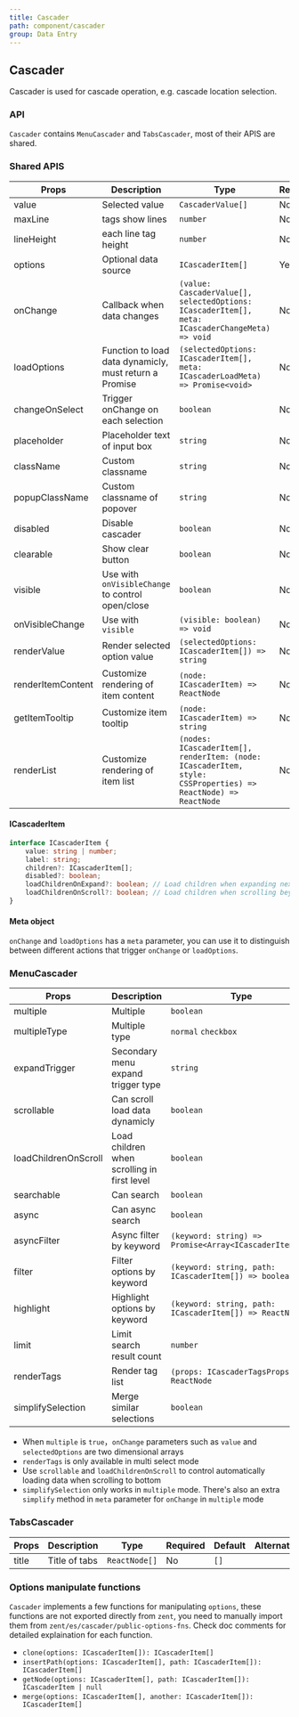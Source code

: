 ```yaml
---
title: Cascader
path: component/cascader
group: Data Entry
---
```


## Cascader

Cascader is used for cascade operation, e.g. cascade location selection.

### API

`Cascader` contains `MenuCascader` and `TabsCascader`, most of their APIS are shared.

### Shared APIS

| Props             | Description                                            | Type                                                                                                          | Required | Default         | Alternatives |
| ----------------- | ------------------------------------------------------ | ------------------------------------------------------------------------------------------------------------- | -------- | --------------- | ------------ |
| value             | Selected value                                         | `CascaderValue[]`                                                                                             | No       | `[]`            |              |
| maxLine           | tags show lines                                        | `number`                                                                			                                 | No       | `unset`         |              |
| lineHeight        | each line tag height                                   | `number`                                                                			                                 | No       | `22`         |              |
| options           | Optional data source                                   | `ICascaderItem[]`                                                                                             | Yes      | `[]`            |              |
| onChange          | Callback when data changes                             | `(value: CascaderValue[], selectedOptions: ICascaderItem[], meta: ICascaderChangeMeta) => void`               | No       | -               |              |
| loadOptions       | Function to load data dynamicly, must return a Promise | `(selectedOptions: ICascaderItem[], meta: ICascaderLoadMeta) => Promise<void>`                                | No       | -               |              |
| changeOnSelect    | Trigger onChange on each selection                     | `boolean`                                                                                                     | No       | `false`         | `true`       |
| placeholder       | Placeholder text of input box                          | `string`                                                                                                      | No       | `Please choose` |              |
| className         | Custom classname                                       | `string`                                                                                                      | No       |                 |              |
| popupClassName    | Custom classname of popover                            | `string`                                                                                                      | No       |                 |              |
| disabled          | Disable cascader                                       | `boolean`                                                                                                     | No       | `false`         | `true`       |
| clearable         | Show clear button                                      | `boolean`                                                                                                     | No       | `false`         | `true`       |
| visible           | Use with `onVisibleChange` to control open/close       | `boolean`                                                                                                     | No       |                 |              |
| onVisibleChange   | Use with `visible`                                     | `(visible: boolean) => void`                                                                                  | No       |
| renderValue       | Render selected option value                           | `(selectedOptions: ICascaderItem[]) => string`                                                                | No       |                 |              |
| renderItemContent | Customize rendering of item content                    | `(node: ICascaderItem) => ReactNode`                                                                          | No       | `node.label`    |              |
| getItemTooltip    | Customize item tooltip                                 | `(node: ICascaderItem) => string`                                                                             | No       | `node.label`    |              |
| renderList        | Customize rendering of item list                       | `(nodes: ICascaderItem[], renderItem: (node: ICascaderItem, style: CSSProperties) => ReactNode) => ReactNode` | No       |                 |              |

#### ICascaderItem

```ts
interface ICascaderItem {
	value: string | number;
	label: string;
	children?: ICascaderItem[];
	disabled?: boolean;
	loadChildrenOnExpand?: boolean; // Load children when expanding next level
	loadChildrenOnScroll?: boolean; // Load children when scrolling beyound bottom
}
```

#### Meta object

`onChange` and `loadOptions` has a `meta` parameter, you can use it to distinguish between different actions that trigger `onChange` or `loadOptions`.

### MenuCascader

| Props                | Description                                 | Type                                                    | Required | Default | Alternatives |
| -------------------- | ------------------------------------------- | ------------------------------------------------------- | -------- | ------- | ------------ |
| multiple             | Multiple                                    | `boolean`                                               | No       | `false` | `true`       |
| multipleType				 | Multiple type														| `normal` `checkbox`																				 | No 			| `normal`| `checkbox` 	 |
| expandTrigger        | Secondary menu expand trigger type          | `string`                                                | No       | `click` | `hover`      |
| scrollable           | Can scroll load data dynamicly              | `boolean`                                               | No       | `false` | `true`       |
| loadChildrenOnScroll | Load children when scrolling in first level | `boolean`                                               | No       | `false` | `true`       |
| searchable           | Can search                                  | `boolean`                                               | No       | `false` | `true`       |
| async                | Can async search                            | `boolean`                                               | No       | `false` | `true`       |
| asyncFilter          | Async filter by keyword                     | `(keyword: string) => Promise<Array<ICascaderItem[]>>`  | No       | -       |              |
| filter               | Filter options by keyword                   | `(keyword: string, path: ICascaderItem[]) => boolean`   | No       | -       |              |
| highlight            | Highlight options by keyword                | `(keyword: string, path: ICascaderItem[]) => ReactNode` | No       | -       |              |
| limit                | Limit search result count                   | `number`                                                | No       | `50`    |              |
| renderTags           | Render tag list                             | `(props: ICascaderTagsProps) => ReactNode`              | No       |         |              |
| simplifySelection    | Merge similar selections | `boolean`                                               | `否`     | `false` | `true`  |

- When `multiple` is `true`，`onChange` parameters such as `value` and `selectedOptions` are two dimensional arrays
- `renderTags` is only available in multi select mode
- Use `scrollable` and `loadChildrenOnScroll` to control automatically loading data when scrolling to bottom
- `simplifySelection` only works in `multiple` mode. There's also an extra `simplify` method in `meta` parameter for `onChange` in `multiple` mode

### TabsCascader

| Props | Description   | Type          | Required | Default | Alternatives |
| ----- | ------------- | ------------- | -------- | ------- | ------------ |
| title | Title of tabs | `ReactNode[]` | No       | `[]`    |              |

### Options manipulate functions

`Cascader` implements a few functions for manipulating `options`, these functions are not exported directly from `zent`, you need to manually import them from `zent/es/cascader/public-options-fns`. Check doc comments for detailed explaination for each function.

- `clone(options: ICascaderItem[]): ICascaderItem[]`
- `insertPath(options: ICascaderItem[], path: ICascaderItem[]): ICascaderItem[]`
- `getNode(options: ICascaderItem[], path: ICascaderItem[]): ICascaderItem | null`
- `merge(options: ICascaderItem[], another: ICascaderItem[]): ICascaderItem[]`
